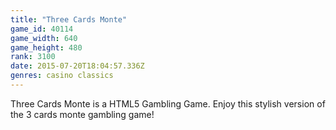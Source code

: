 ```yaml
---
title: "Three Cards Monte"
game_id: 40114
game_width: 640
game_height: 480
rank: 3100
date: 2015-07-20T18:04:57.336Z
genres: casino classics
---
```

Three Cards Monte is a HTML5 Gambling Game. Enjoy this stylish version of the 3 cards monte gambling game!